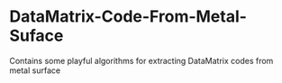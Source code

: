 # DataMatrix-Code-From-Metal-Suface
Contains some playful algorithms for extracting DataMatrix codes from metal surface
